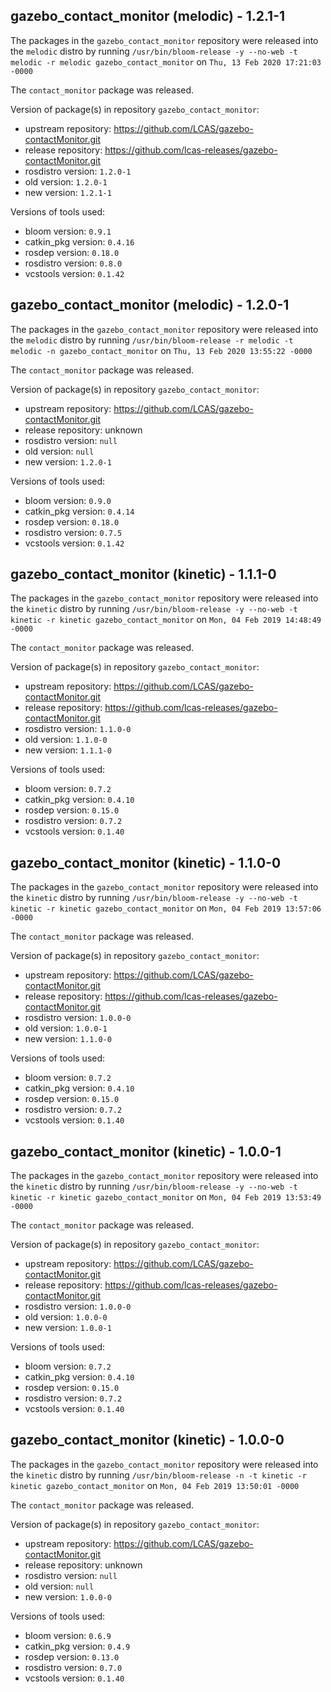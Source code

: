 ## gazebo_contact_monitor (melodic) - 1.2.1-1

The packages in the `gazebo_contact_monitor` repository were released into the `melodic` distro by running `/usr/bin/bloom-release -y --no-web -t melodic -r melodic gazebo_contact_monitor` on `Thu, 13 Feb 2020 17:21:03 -0000`

The `contact_monitor` package was released.

Version of package(s) in repository `gazebo_contact_monitor`:

- upstream repository: https://github.com/LCAS/gazebo-contactMonitor.git
- release repository: https://github.com/lcas-releases/gazebo-contactMonitor.git
- rosdistro version: `1.2.0-1`
- old version: `1.2.0-1`
- new version: `1.2.1-1`

Versions of tools used:

- bloom version: `0.9.1`
- catkin_pkg version: `0.4.16`
- rosdep version: `0.18.0`
- rosdistro version: `0.8.0`
- vcstools version: `0.1.42`


## gazebo_contact_monitor (melodic) - 1.2.0-1

The packages in the `gazebo_contact_monitor` repository were released into the `melodic` distro by running `/usr/bin/bloom-release -r melodic -t melodic -n gazebo_contact_monitor` on `Thu, 13 Feb 2020 13:55:22 -0000`

The `contact_monitor` package was released.

Version of package(s) in repository `gazebo_contact_monitor`:

- upstream repository: https://github.com/LCAS/gazebo-contactMonitor.git
- release repository: unknown
- rosdistro version: `null`
- old version: `null`
- new version: `1.2.0-1`

Versions of tools used:

- bloom version: `0.9.0`
- catkin_pkg version: `0.4.14`
- rosdep version: `0.18.0`
- rosdistro version: `0.7.5`
- vcstools version: `0.1.42`


## gazebo_contact_monitor (kinetic) - 1.1.1-0

The packages in the `gazebo_contact_monitor` repository were released into the `kinetic` distro by running `/usr/bin/bloom-release -y --no-web -t kinetic -r kinetic gazebo_contact_monitor` on `Mon, 04 Feb 2019 14:48:49 -0000`

The `contact_monitor` package was released.

Version of package(s) in repository `gazebo_contact_monitor`:

- upstream repository: https://github.com/LCAS/gazebo-contactMonitor.git
- release repository: https://github.com/lcas-releases/gazebo-contactMonitor.git
- rosdistro version: `1.1.0-0`
- old version: `1.1.0-0`
- new version: `1.1.1-0`

Versions of tools used:

- bloom version: `0.7.2`
- catkin_pkg version: `0.4.10`
- rosdep version: `0.15.0`
- rosdistro version: `0.7.2`
- vcstools version: `0.1.40`


## gazebo_contact_monitor (kinetic) - 1.1.0-0

The packages in the `gazebo_contact_monitor` repository were released into the `kinetic` distro by running `/usr/bin/bloom-release -y --no-web -t kinetic -r kinetic gazebo_contact_monitor` on `Mon, 04 Feb 2019 13:57:06 -0000`

The `contact_monitor` package was released.

Version of package(s) in repository `gazebo_contact_monitor`:

- upstream repository: https://github.com/LCAS/gazebo-contactMonitor.git
- release repository: https://github.com/lcas-releases/gazebo-contactMonitor.git
- rosdistro version: `1.0.0-0`
- old version: `1.0.0-1`
- new version: `1.1.0-0`

Versions of tools used:

- bloom version: `0.7.2`
- catkin_pkg version: `0.4.10`
- rosdep version: `0.15.0`
- rosdistro version: `0.7.2`
- vcstools version: `0.1.40`


## gazebo_contact_monitor (kinetic) - 1.0.0-1

The packages in the `gazebo_contact_monitor` repository were released into the `kinetic` distro by running `/usr/bin/bloom-release -y --no-web -t kinetic -r kinetic gazebo_contact_monitor` on `Mon, 04 Feb 2019 13:53:49 -0000`

The `contact_monitor` package was released.

Version of package(s) in repository `gazebo_contact_monitor`:

- upstream repository: https://github.com/LCAS/gazebo-contactMonitor.git
- release repository: https://github.com/lcas-releases/gazebo-contactMonitor.git
- rosdistro version: `1.0.0-0`
- old version: `1.0.0-0`
- new version: `1.0.0-1`

Versions of tools used:

- bloom version: `0.7.2`
- catkin_pkg version: `0.4.10`
- rosdep version: `0.15.0`
- rosdistro version: `0.7.2`
- vcstools version: `0.1.40`


## gazebo_contact_monitor (kinetic) - 1.0.0-0

The packages in the `gazebo_contact_monitor` repository were released into the `kinetic` distro by running `/usr/bin/bloom-release -n -t kinetic -r kinetic gazebo_contact_monitor` on `Mon, 04 Feb 2019 13:50:01 -0000`

The `contact_monitor` package was released.

Version of package(s) in repository `gazebo_contact_monitor`:

- upstream repository: https://github.com/LCAS/gazebo-contactMonitor.git
- release repository: unknown
- rosdistro version: `null`
- old version: `null`
- new version: `1.0.0-0`

Versions of tools used:

- bloom version: `0.6.9`
- catkin_pkg version: `0.4.9`
- rosdep version: `0.13.0`
- rosdistro version: `0.7.0`
- vcstools version: `0.1.40`


